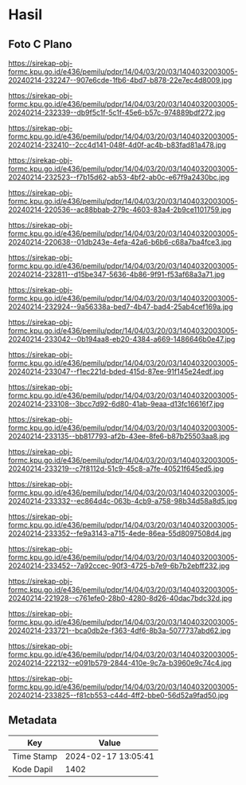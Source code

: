 # Hasil

## Foto C Plano

https://sirekap-obj-formc.kpu.go.id/e436/pemilu/pdpr/14/04/03/20/03/1404032003005-20240214-232247--907e6cde-1fb6-4bd7-b878-22e7ec4d8009.jpg

https://sirekap-obj-formc.kpu.go.id/e436/pemilu/pdpr/14/04/03/20/03/1404032003005-20240214-232339--db9f5c1f-5c1f-45e6-b57c-974889bdf272.jpg

https://sirekap-obj-formc.kpu.go.id/e436/pemilu/pdpr/14/04/03/20/03/1404032003005-20240214-232410--2cc4d141-048f-4d0f-ac4b-b83fad81a478.jpg

https://sirekap-obj-formc.kpu.go.id/e436/pemilu/pdpr/14/04/03/20/03/1404032003005-20240214-232523--f7b15d62-ab53-4bf2-ab0c-e67f9a2430bc.jpg

https://sirekap-obj-formc.kpu.go.id/e436/pemilu/pdpr/14/04/03/20/03/1404032003005-20240214-220536--ac88bbab-279c-4603-83a4-2b9ce1101759.jpg

https://sirekap-obj-formc.kpu.go.id/e436/pemilu/pdpr/14/04/03/20/03/1404032003005-20240214-220638--01db243e-4efa-42a6-b6b6-c68a7ba4fce3.jpg

https://sirekap-obj-formc.kpu.go.id/e436/pemilu/pdpr/14/04/03/20/03/1404032003005-20240214-232811--d15be347-5636-4b86-9f91-f53af68a3a71.jpg

https://sirekap-obj-formc.kpu.go.id/e436/pemilu/pdpr/14/04/03/20/03/1404032003005-20240214-232924--9a56338a-bed7-4b47-bad4-25ab4cef169a.jpg

https://sirekap-obj-formc.kpu.go.id/e436/pemilu/pdpr/14/04/03/20/03/1404032003005-20240214-233042--0b194aa8-eb20-4384-a669-1486646b0e47.jpg

https://sirekap-obj-formc.kpu.go.id/e436/pemilu/pdpr/14/04/03/20/03/1404032003005-20240214-233047--f1ec221d-bded-415d-87ee-91f145e24edf.jpg

https://sirekap-obj-formc.kpu.go.id/e436/pemilu/pdpr/14/04/03/20/03/1404032003005-20240214-233108--3bcc7d92-6d80-41ab-9eaa-d13fc16616f7.jpg

https://sirekap-obj-formc.kpu.go.id/e436/pemilu/pdpr/14/04/03/20/03/1404032003005-20240214-233135--bb817793-af2b-43ee-8fe6-b87b25503aa8.jpg

https://sirekap-obj-formc.kpu.go.id/e436/pemilu/pdpr/14/04/03/20/03/1404032003005-20240214-233219--c7f8112d-51c9-45c8-a7fe-40521f645ed5.jpg

https://sirekap-obj-formc.kpu.go.id/e436/pemilu/pdpr/14/04/03/20/03/1404032003005-20240214-233332--ec864d4c-063b-4cb9-a758-98b34d58a8d5.jpg

https://sirekap-obj-formc.kpu.go.id/e436/pemilu/pdpr/14/04/03/20/03/1404032003005-20240214-233352--fe9a3143-a715-4ede-86ea-55d8097508d4.jpg

https://sirekap-obj-formc.kpu.go.id/e436/pemilu/pdpr/14/04/03/20/03/1404032003005-20240214-233452--7a92ccec-90f3-4725-b7e9-6b7b2ebff232.jpg

https://sirekap-obj-formc.kpu.go.id/e436/pemilu/pdpr/14/04/03/20/03/1404032003005-20240214-221928--c761efe0-28b0-4280-8d26-40dac7bdc32d.jpg

https://sirekap-obj-formc.kpu.go.id/e436/pemilu/pdpr/14/04/03/20/03/1404032003005-20240214-233721--bca0db2e-f363-4df6-8b3a-5077737abd62.jpg

https://sirekap-obj-formc.kpu.go.id/e436/pemilu/pdpr/14/04/03/20/03/1404032003005-20240214-222132--e091b579-2844-410e-9c7a-b3960e9c74c4.jpg

https://sirekap-obj-formc.kpu.go.id/e436/pemilu/pdpr/14/04/03/20/03/1404032003005-20240214-233825--f81cb553-c44d-4ff2-bbe0-56d52a9fad50.jpg


## Metadata

| Key        | Value               |
| ---------- | ------------------- |
| Time Stamp | 2024-02-17 13:05:41 |
| Kode Dapil | 1402                |



